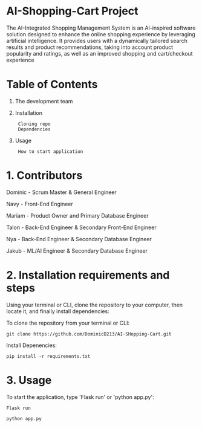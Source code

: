 # AI-Shopping-Cart Project

The AI-Integrated Shopping Management System is an AI-inspired software solution designed to enhance the online shopping experience by leveraging artificial intelligence. It provides users with a dynamically tailored search results and product recommendations, taking into account product popularity and ratings, as well as an improved shopping and cart/checkout experience


# Table of Contents

1. The development team



2. Installation
   
        Cloning repo
        Dependencies
        

3. Usage
   
        How to start application



# 1. Contributors

Dominic - Scrum Master & General Engineer
    
Navy - Front-End Engineer
    
Mariam - Product Owner and Primary Database Engineer
    
Talon - Back-End Engineer & Secondary Front-End Engineer
    
Nya - Back-End Engineer & Secondary Database Engineer
    
Jakub - ML/AI Engineer & Secondary Database Engineer




# 2. Installation requirements and steps
Using your terminal or CLI, clone the repository to your computer, then locate it, and finally install dependencies:

To clone the repository from your terminal or CLI:

    git clone https://github.com/DominicD213/AI-SHopping-Cart.git



Install Depenencies:

    pip install -r requirements.txt
 

# 3. Usage

To start the application, type 'Flask run' or 'python app.py':

    Flask run

    python app.py






